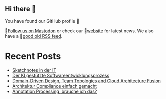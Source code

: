 ## Hi there 👋

You have found our GitHub profile 🌈

🦣[Follow us on Mastodon](https://ijug.social/@jugpaderborn) or check our 🔖[website](https://jug-pb.gitlab.io/) for latest news.
We also have a 📰[good old RSS feed](https://jug-pb.gitlab.io/feed.xml).

# Recent Posts

<!-- BLOG-POST-LIST:START -->
- [Sketchnotes in der IT](https://jug-pb.gitlab.io/blog/2025/sketchnotes.html)
- [Der KI gestützte Softwareentwicklungsprozess](https://jug-pb.gitlab.io/blog/2025/ki-in-der-softwareentwicklung.html)
- [Domain-Driven Design, Team Topologies and Cloud Architecture Fusion](https://jug-pb.gitlab.io/blog/2025/ddd.html)
- [Architektur Compliance einfach gemacht](https://jug-pb.gitlab.io/blog/2025/architektur-compliance.html)
- [Annotation Processing, brauche ich das?](https://jug-pb.gitlab.io/blog/2025/annotation-processing.html)
<!-- BLOG-POST-LIST:END -->